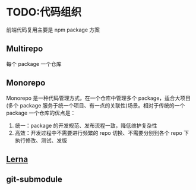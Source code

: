 # TODO:代码组织

前端代码复用主要是 npm package 方案

## Multirepo

每个 package 一个仓库

## Monorepo

Monorepo 是一种代码管理方式，在一个仓库中管理多个 package，适合大项目(多个 package 服务于统一个项目、有一点的关联性)场景。相对于传统的一个 package 一个仓库的优点是：

1. 统一：package 的开发规范、发布流程一致，降低维护复杂性
2. 高效：开发过程中不需要进行频繁的 repo 切换、不需要分别到各个 repo 下执行修改、测试、发版

## [Lerna](https://lerna.js.org/)

## git-submodule

